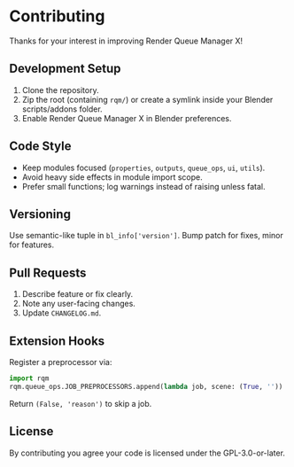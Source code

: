# Contributing

Thanks for your interest in improving Render Queue Manager X!

## Development Setup
1. Clone the repository.
2. Zip the root (containing `rqm/`) or create a symlink inside your Blender scripts/addons folder.
3. Enable Render Queue Manager X in Blender preferences.

## Code Style
- Keep modules focused (`properties`, `outputs`, `queue_ops`, `ui`, `utils`).
- Avoid heavy side effects in module import scope.
- Prefer small functions; log warnings instead of raising unless fatal.

## Versioning
Use semantic-like tuple in `bl_info['version']`. Bump patch for fixes, minor for features.

## Pull Requests
1. Describe feature or fix clearly.
2. Note any user-facing changes.
3. Update `CHANGELOG.md`.

## Extension Hooks
Register a preprocessor via:
```python
import rqm
rqm.queue_ops.JOB_PREPROCESSORS.append(lambda job, scene: (True, ''))
```
Return `(False, 'reason')` to skip a job.

## License
By contributing you agree your code is licensed under the GPL-3.0-or-later.
